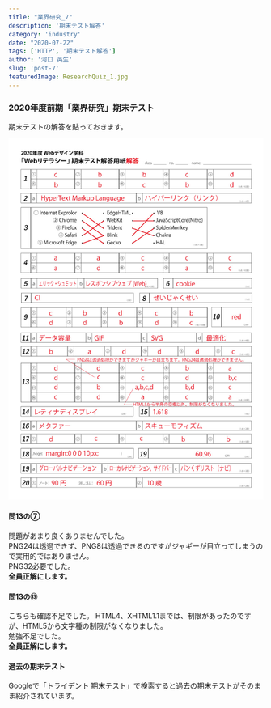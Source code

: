 ```yaml
---
title: "業界研究_7"
description: '期末テスト解答'
category: 'industry'
date: "2020-07-22"
tags: ['HTTP', '期末テスト解答']
author: '河口 英生'
slug: 'post-7'
featuredImage: ResearchQuiz_1.jpg
---
```

<div class="post-section">
<h3 class="title is-5">2020年度前期「業界研究」期末テスト</h3>

期末テストの解答を貼っておきます。

![2020年度前期「業界研究」期末テスト](../../images/answer2020.jpg)

<h4 class="title is-6">問13の⑦</h4>

問題があまり良くありませんでした。  
PNG24は透過できず、PNG8は透過できるのですがジャギーが目立ってしまうので実用的ではありません。  
PNG32必要でした。  
__全員正解にします。__

<h4 class="title is-6">問13の⑬</h4>

こちらも確認不足でした。
HTML4、XHTML1.1までは、制限があったのですが、HTML5から文字種の制限がなくなりました。  
勉強不足でした。  
__全員正解にします。__

<h4 class="title is-6">過去の期末テスト</h4>
Googleで「トライデント 期末テスト」で検索すると過去の期末テストがそのまま紹介されています。
</div>